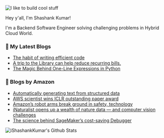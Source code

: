 ![I like to build cool stuff](https://res.cloudinary.com/dt8g3rhcy/image/upload/v1595929574/i_like_to_build_cool_shit._1_nzbwjh.png)

Hey y'all, I'm Shashank Kumar! 

I'm a Backend Software Engineer solving challenging problems in Hybrid Cloud World.

### 📕 My Latest Blogs
<!-- BLOG-POST-LIST:START -->
- [The habit of writing efficient code](https://medium.com/@ishashankkumar/the-habit-of-writing-efficient-code-153b05f04269?source=rss-d24dda280d5f------2)
- [A trip to the Library can help reduce recurring bills.](https://medium.com/swlh/a-trip-to-the-library-can-help-reduce-recurring-bills-23bca495cdf5?source=rss-d24dda280d5f------2)
- [The Magic Behind One-Line Expressions in Python](https://medium.com/swlh/the-magic-behind-one-line-expressions-in-python-816c10180c5c?source=rss-d24dda280d5f------2)
<!-- BLOG-POST-LIST:END -->

### 📕 Blogs by Amazon
<!-- AMAZON-BLOG-POST-LIST:START -->
- [Automatically generating text from structured data](https://www.amazon.science/blog/automatically-generating-text-from-structured-data)
- [AWS scientist wins ICLR outstanding paper award](https://www.amazon.science/latest-news/aws-scientist-wins-iclr-outstanding-paper-award)
- [Amazon’s robot arms break ground in safety, technology](https://www.amazon.science/latest-news/amazon-robotics-see-robin-robot-arms-in-action)
- [iNaturalist opens up a wealth of nature data — and computer vision challenges](https://www.amazon.science/research-awards/success-stories/inaturalist-cvpr-machine-learning-datasets-challenge)
- [The science behind SageMaker’s cost-saving Debugger](https://www.amazon.science/blog/the-science-behind-sagemakers-cost-saving-debugger)
<!-- AMAZON-BLOG-POST-LIST:END -->



<img align="center" alt="iShashankKumar's Github Stats" src="https://github-readme-stats.vercel.app/api?username=ishashankkumar&show_icons=true&hide_border=true" />
